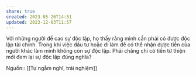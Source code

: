 ```yaml
---
share: true
created: 2023-05-26T14:51
updated: 2023-12-03T11:57
---
```

Với những người đề cao sự độc lập, họ thấy rằng mình cần phải có được độc lập tài chính. Trong khi việc đầu tư hoặc đi làm để có thể nhận được tiền của người khác làm mình không còn sự độc lập. Phải chăng chỉ có tiền từ thiện mới đem lại sự độc lập đúng nghĩa?

Nguồn:: [[Tự ngẫm nghĩ, trải nghiệm]]
